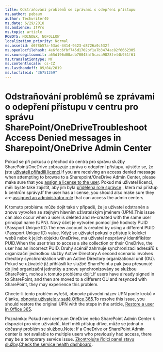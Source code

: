 ```yaml
---
title: Odstraňování problémů se zprávami o odepření přístupu
ms.author: pebaum
author: Techwriter40
ms.date: 6/29/2018
ms.audience: ITPro
ms.topic: article
ROBOTS: NOINDEX, NOFOLLOW
localization_priority: Normal
ms.assetid: d678b57a-53ad-4414-9423-d8726a0c532f
ms.openlocfilehash: 4e6fdc6fbf745d1702bf1a7b3474ac82f6662305
ms.sourcegitcommit: a65d196d00adb70045af5caca9828fe44b951f61
ms.translationtype: MT
ms.contentlocale: cs-CZ
ms.lasthandoff: 09/04/2019
ms.locfileid: "36751269"
---
```

# <a name="troubleshoot-access-denied-messages-in-sharepointonedrive-admin-center"></a><span data-ttu-id="f3f04-102">Odstraňování problémů se zprávami o odepření přístupu v centru pro správu SharePoint/OneDrive</span><span class="sxs-lookup"><span data-stu-id="f3f04-102">Troubleshoot Access Denied messages in Sharepoint/OneDrive Admin Center</span></span>

<span data-ttu-id="f3f04-103">Pokud se při pokusu o přechod do centra pro správu služby SharePoint/OneDrive zobrazuje zpráva o odepření přístupu, ujistěte se, že jste [uživateli přiřadili licenci](https://docs.microsoft.com/office365/admin/subscriptions-and-billing/assign-licenses-to-users?view=o365-worldwide&amp;tabs=One).</span><span class="sxs-lookup"><span data-stu-id="f3f04-103">If you are receiving an access denied message when attempting to browse to a Sharepoint/OneDrive Admin Center, please make sure that you [assign a license to the user](https://docs.microsoft.com/office365/admin/subscriptions-and-billing/assign-licenses-to-users?view=o365-worldwide&amp;tabs=One).</span></span> <span data-ttu-id="f3f04-104">Pokud má uživatel licenci, měli byste také zajistit, aby jim byla [přidělena role správce](https://docs.microsoft.com/office365/admin/add-users/about-admin-roles?view=o365-worldwide) , která má přístup k centrům správy.</span><span class="sxs-lookup"><span data-stu-id="f3f04-104">If the user has a license, you should also make sure they are [assigned an administrator role](https://docs.microsoft.com/office365/admin/add-users/about-admin-roles?view=o365-worldwide) that can access the admin centers.</span></span>

<span data-ttu-id="f3f04-105">K tomuto problému může dojít také v případě, že je uživatel odstraněn a znovu vytvořen se stejným hlavním uživatelským jménem (UPN).</span><span class="sxs-lookup"><span data-stu-id="f3f04-105">This issue can also occur when a user is deleted and re-created with the same user principal name (UPN).</span></span> <span data-ttu-id="f3f04-106">Nový účet je vytvořen pomocí jiné hodnoty PUID (Passport Unique ID).</span><span class="sxs-lookup"><span data-stu-id="f3f04-106">The new account is created by using a different PUID (Passport Unique ID) value.</span></span> <span data-ttu-id="f3f04-107">Když se uživatel pokusí o přístup k kolekci webů nebo k jejich objektu OneDrive, má uživatel nesprávný identifikátor PUID.</span><span class="sxs-lookup"><span data-stu-id="f3f04-107">When the user tries to access a site collection or their OneDrive, the user has an incorrect PUID.</span></span> <span data-ttu-id="f3f04-108">Druhý scénář zahrnuje synchronizaci adresářů s organizační jednotkou služby Active Directory.</span><span class="sxs-lookup"><span data-stu-id="f3f04-108">A second scenario involves directory synchronization with an Active Directory organizational unit (OU).</span></span> <span data-ttu-id="f3f04-109">Pokud se uživatelé již přihlásili ke službě SharePoint a pak jsou přesunuté do jiné organizační jednotky a znovu synchronizovány se službou SharePoint, mohou k tomuto problému dojít.</span><span class="sxs-lookup"><span data-stu-id="f3f04-109">If users have already signed in to SharePoint, and then are moved to a different OU and resynced with SharePoint, they may experience this problem.</span></span>

<span data-ttu-id="f3f04-110">Chcete-li tento problém vyřešit, obnovte původní název UPN podle kroků v článku, [obnovte uživatele v sadě Office 365](https://docs.microsoft.com/office365/admin/add-users/restore-user?view=o365-worldwide).</span><span class="sxs-lookup"><span data-stu-id="f3f04-110">To resolve this issue, you should restore the original UPN with the steps in the article, [Restore a user in Office 365](https://docs.microsoft.com/office365/admin/add-users/restore-user?view=o365-worldwide).</span></span>

<span data-ttu-id="f3f04-111">Poznámka: Pokud není centrum OneDrive nebo SharePoint Admin Center k dispozici pro více uživatelů, kteří měli přístup dříve, může se jednat o dočasný problém se službou.</span><span class="sxs-lookup"><span data-stu-id="f3f04-111">Note: If a OneDrive or SharePoint Admin center is not available to multiple users who previously had access, there may be a temporary service issue.</span></span>  <span data-ttu-id="f3f04-112">[Zkontrolujte řídicí panel stavu služby](https://portal.office.com/adminportal/home#/servicehealth).</span><span class="sxs-lookup"><span data-stu-id="f3f04-112">[Check the service health dashboard](https://portal.office.com/adminportal/home#/servicehealth).</span></span>


